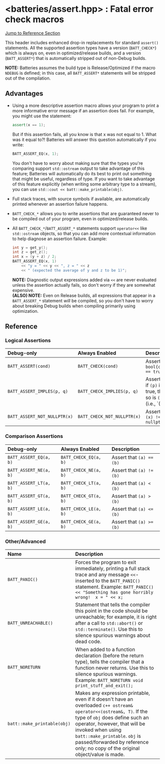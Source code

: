 # &lt;batteries/assert.hpp&gt; : Fatal error check macros

[Jump to Reference Section](#reference)

This header includes enhanced drop-in replacements for standard `assert()` statements.  All the supported assertion types have a version (`BATT_CHECK*`) which is always on, even in optimized/release builds, and a version (`BATT_ASSERT*`) that is automatically stripped out of non-Debug builds.

**NOTE:** Batteries assumes the build type is Release/Optimized if the macro `NDEBUG` is defined; in this case, all `BATT_ASSERT*` statements will be stripped out of the compilation. 

## Advantages

- Using a more descriptive assertion macro allows your program to print a more informative error message if an assertion does fail.  For example, you might use the statement:
  ```c++
  assert(x == 1);
  ```
  But if this assertion fails, all you know is that x was not equal to 1.  What was it equal to?!  Batteries will answer this question automatically if you write:
  ```c++
  BATT_ASSERT_EQ(x, 1);
  ```
  
  You don't have to worry about making sure that the types you're comparing support `std::ostream` output to take advantage of this feature; Batteries will automatically do its best to print out something that might be useful, regardless of type.  If you want to take advantage of this feature explicitly (when writing some arbitrary type to a stream), you can use `std::cout << batt::make_printable(obj)`.
- Full stack traces, with source symbols if available, are automatically printed whenever an assertion failure happens.
- `BATT_CHECK_*` allows you to write assertions that are guaranteed never to be compiled out of your program, even in optimized/release builds.
- All `BATT_CHECK_*`/`BATT_ASSERT_*` statements support `operator<<` like `std::ostream` objects, so that you can add more contextual information to help diagnose an assertion failure.  Example:
  ```c++
  int y = get_y();
  int z = get_z();
  int x = (y + z) / 2;
  BATT_ASSERT_EQ(x, 1) 
      << "y = " << y << ", z = " << z 
      << " (expected the average of y and z to be 1)";
  ```
  
  **NOTE:** Diagnostic output expressions added via `<<` are never evaluated unless the assertion actually fails, so don't worry if they are somewhat expensive.  
  **(ALSO) NOTE:** Even on Release builds, all expressions that appear in a `BATT_ASSERT_*` statement _will_ be compiled, so you don't have to worry about breaking Debug builds when compiling primarily using optimization.

## Reference

### Logical Assertions

| Debug-only                   | Always Enabled              | Description                      |
| :--------------------------- | :-------------------------- | :------------------------------- |
| `BATT_ASSERT(cond)`          | `BATT_CHECK(cond)`          | Assert that `bool{cond} == true` |
| `BATT_ASSERT_IMPLES(p, q)`   | `BATT_CHECK_IMPLIES(p, q) ` | Assert that if `(p)` is true, then so is `(q)` (i.e., `(!(p) || (q))`)|
| `BATT_ASSERT_NOT_NULLPTR(x)` | `BATT_CHECK_NOT_NULLPTR(x)` | Assert that `(x) != nullptr` |

### Comparison Assertions

| Debug-only             | Always Enabled            | Description              |
| :--------------------- | :------------------------ | :----------------------- |
| `BATT_ASSERT_EQ(a, b)` | `BATT_CHECK_EQ(a, b)`     | Assert that `(a) == (b)` |
| `BATT_ASSERT_NE(a, b)` | `BATT_CHECK_NE(a, b)`     | Assert that `(a) != (b)` |
| `BATT_ASSERT_LT(a, b)` | `BATT_CHECK_LT(a, b)`     | Assert that `(a) < (b)`  |
| `BATT_ASSERT_GT(a, b)` | `BATT_CHECK_GT(a, b)`     | Assert that `(a) > (b)`  |
| `BATT_ASSERT_LE(a, b)` | `BATT_CHECK_LE(a, b)`     | Assert that `(a) <= (b)` |
| `BATT_ASSERT_GE(a, b)` | `BATT_CHECK_GE(a, b)`     | Assert that `(a) >= (b)` |

### Other/Advanced

| Name | Description |
| :--- | :---------- |
| `BATT_PANIC()` | Forces the program to exit immediately, printing a full stack trace and any message `<<`-inserted to the `BATT_PANIC()` statement. Example: <nobr>`BATT_PANIC() << "Something has gone horribly wrong!  x = " << x;`</nobr> |
| `BATT_UNREACHABLE()` | Statement that tells the compiler this point in the code should be unreachable; for example, it is right after a call to `std::abort()` or `std::terminate()`.  Use this to silence spurious warnings about dead code. |
| `BATT_NORETURN` | When added to a function declaration (before the return type), tells the compiler that a function never returns.  Use this to silence spurious warnings.  Example: <nobr>`BATT_NORETURN void print_stuff_and_exit();`</nobr> |
| `batt::make_printable(obj)` | Makes any expression printable, even if it doesn't have an overloaded <nobr>```c++ ostream& operator<<(ostream&, T)```</nobr>.  If the type of `obj` does define such an operator, however, that will be invoked when using `batt::make_printable`.  `obj` is passed/forwarded by reference only; no copy of the original object/value is made. |
